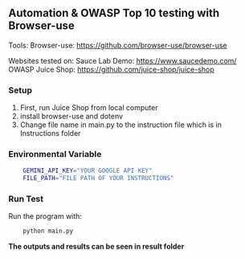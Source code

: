 ## Automation & OWASP Top 10 testing with Browser-use

Tools:
Browser-use: https://github.com/browser-use/browser-use

Websites tested on:
Sauce Lab Demo: https://www.saucedemo.com/
OWASP Juice Shop: https://github.com/juice-shop/juice-shop

### Setup
1. First, run Juice Shop from local computer
2. install browser-use and dotenv
3. Change file name in main.py to the instruction file which is in Instructions folder

### Environmental Variable

```bash
    GEMINI_API_KEY="YOUR GOOGLE API KEY"
    FILE_PATH="FILE PATH OF YOUR INSTRUCTIONS"
```

### Run Test
Run the program with:
```bash
    python main.py
```

**The outputs and results can be seen in result folder**